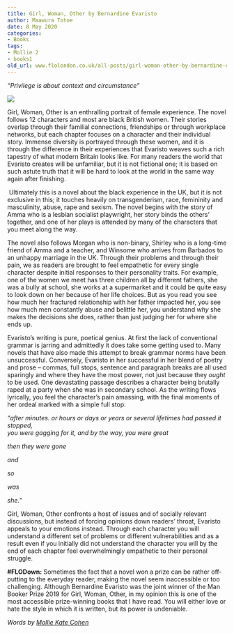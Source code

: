 ```yaml
---
title: Girl, Woman, Other by Bernardine Evaristo
author: Maawura Totoe
date: 8 May 2020
categories:
- Books
tags:
- Mollie 2
- books1
old_url: www.flolondon.co.uk/all-posts/girl-woman-other-by-bernardine-evaristo.html
---
```


*“Privilege is about context and circumstance”*

![](https://images.squarespace-cdn.com/content/v1/5c9534c4af4683461d462c6b/1588857849136-JM7ZKXSMS6VPI35KSDBV/4d43ee60-d4cb-45c1-98f5-ea07c42ffa9c.JPG)

Girl, Woman, Other is an enthralling portrait of female experience. The novel follows 12 characters and most are black British women. Their stories overlap through their familial connections, friendships or through workplace networks, but each chapter focuses on a character and their individual story. Immense diversity is portrayed through these women, and it is through the difference in their experiences that Evaristo weaves such a rich tapestry of what modern Britain looks like. For many readers the world that Evaristo creates will be unfamiliar, but it is not fictional one; it is based on such astute truth that it will be hard to look at the world in the same way again after finishing.

 Ultimately this is a novel about the black experience in the UK, but it is not exclusive in this; it touches heavily on transgenderism, race, femininity and masculinity, abuse, rape and sexism. The novel begins with the story of Amma who is a lesbian socialist playwright, her story binds the others’ together, and one of her plays is attended by many of the characters that you meet along the way.

The novel also follows Morgan who is non-binary, Shirley who is a long-time friend of Amma and a teacher, and Winsome who arrives from Barbados to an unhappy marriage in the UK. Through their problems and through their pain, we as readers are brought to feel empathetic for every single character despite initial responses to their personality traits. For example, one of the women we meet has three children all by different fathers, she was a bully at school, she works at a supermarket and it could be quite easy to look down on her because of her life choices. But as you read you see how much her fractured relationship with her father impacted her, you see how much men constantly abuse and belittle her, you understand *why* she makes the decisions she does, rather than just judging her for where she ends up.

Evaristo’s writing is pure, poetical genius. At first the lack of conventional grammar is jarring and admittedly it does take some getting used to. Many novels that have also made this attempt to break grammar norms have been unsuccessful. Conversely, Evaristo in her successful in her blend of poetry and prose – commas, full stops, sentence and paragraph breaks are all used sparingly and where they have the most power, not just because they *ought* to be used. One devastating passage describes a character being brutally raped at a party when she was in secondary school. As the writing flows lyrically, you feel the character’s pain amassing, with the final moments of her ordeal marked with a simple full stop:

*“after minutes. or hours or days or years or several lifetimes had passed it stopped,  
you were gagging for it, and by the way, you were great*

*then they were gone*

*and*

*so*

*was*

*she.”*

Girl, Woman, Other confronts a host of issues and of socially relevant discussions, but instead of forcing opinions down readers’ throat, Evaristo appeals to your emotions instead. Through each character you will understand a different set of problems or different vulnerabilities and as a result even if you initially did not understand the character you will by the end of each chapter feel overwhelmingly empathetic to their personal struggle.

**#FLODown:** Sometimes the fact that a novel won a prize can be rather off-putting to the everyday reader, making the novel seem inaccessible or too challenging. Although Bernardine Evaristo was the joint winner of the Man Booker Prize 2019 for Girl, Woman, Other, in my opinion this is one of the most accessible prize-winning books that I have read. You will either love or hate the style in which it is written, but its power is undeniable.

*Words by* [*Mollie Kate Cohen*](../about-1/mollie-cohen-contributor.html)